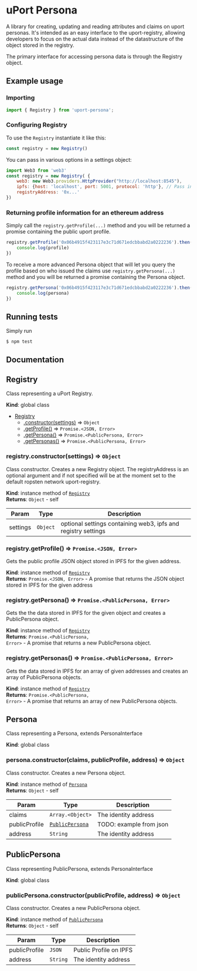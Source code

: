 # uPort Persona
A library for creating, updating and reading attributes and claims on uport personas. It's intended as an easy interface to the uport-registry, allowing developers to focus on the actual data instead of the datastructure of the object stored in the registry. 

The primary interface for accessing persona data is through the Registry object.


## Example usage

### Importing

```js
import { Registry } from 'uport-persona';
```

### Configuring Registry

To use the `Registry` instantiate it like this:

```js
const registry = new Registry()
```

You can pass in various options in a settings object:

```js
import Web3 from 'web3'
const registry = new Registry( {
    web3: new Web3.providers.HttpProvider("http://localhost:8545"),
    ipfs: {host: 'localhost', port: 5001, protocol: 'http'}, // Pass in a configuration object or a ipfs-api compliant provider
    registryAddress: '0x...'
})
```

### Returning profile information for an ethereum address

Simply call the `registry.getProfile(...)` method and you will be returned a promise containing the public uport profile.

```js
registry.getProfile('0x06b4915f423117e3c71d671edcbbabd2a0222236').then((profile) => {
    console.log(profile)
})
```

To receive a more advanced Persona object that will let you query the profile based on who issued the claims use
 `registry.getPersona(...)` method and you will be returned a promise containing the Persona object.

```js
registry.getPersona('0x06b4915f423117e3c71d671edcbbabd2a0222236').then((persona) => {
    console.log(persona)
})
```

## Running tests
Simply run
```
$ npm test
```
## Documentation
<a name="Registry"></a>

## Registry
Class representing a uPort Registry.

**Kind**: global class  

* [Registry](#Registry)
    * [.constructor(settings)](#Registry+constructor) ⇒ <code>Object</code>
    * [.getProfile()](#Registry+getProfile) ⇒ <code>Promise.&lt;JSON, Error&gt;</code>
    * [.getPersona()](#Registry+getPersona) ⇒ <code>Promise.&lt;PublicPersona, Error&gt;</code>
    * [.getPersonas()](#Registry+getPersonas) ⇒ <code>Promise.&lt;PublicPersona, Error&gt;</code>

<a name="Registry+constructor"></a>

### registry.constructor(settings) ⇒ <code>Object</code>
Class constructor.
 Creates a new Registry object. The registryAddress is an optional argument and if not specified will be at the moment set to the default ropsten network uport-registry.

**Kind**: instance method of <code>[Registry](#Registry)</code>  
**Returns**: <code>Object</code> - self  

| Param | Type | Description |
| --- | --- | --- |
| settings | <code>Object</code> | optional settings containing web3, ipfs and registry settings |

<a name="Registry+getProfile"></a>

### registry.getProfile() ⇒ <code>Promise.&lt;JSON, Error&gt;</code>
Gets the public profile JSON object stored in IPFS for the given address.

**Kind**: instance method of <code>[Registry](#Registry)</code>  
**Returns**: <code>Promise.&lt;JSON, Error&gt;</code> - A promise that returns the JSON object stored in IPFS for the given address  
<a name="Registry+getPersona"></a>

### registry.getPersona() ⇒ <code>Promise.&lt;PublicPersona, Error&gt;</code>
Gets the the data stored in IPFS for the given object and creates a PublicPersona object.

**Kind**: instance method of <code>[Registry](#Registry)</code>  
**Returns**: <code>Promise.&lt;PublicPersona, Error&gt;</code> - A promise that returns a new PublicPersona object.  
<a name="Registry+getPersonas"></a>

### registry.getPersonas() ⇒ <code>Promise.&lt;PublicPersona, Error&gt;</code>
Gets the data stored in IPFS for an array of given addresses and creates an array of PublicPersona objects.

**Kind**: instance method of <code>[Registry](#Registry)</code>  
**Returns**: <code>Promise.&lt;PublicPersona, Error&gt;</code> - A promise that returns an array of new PublicPersona objects.  

<a name="Persona"></a>

## Persona
Class representing a Persona, extends PersonaInterface

**Kind**: global class  
<a name="Persona+constructor"></a>

### persona.constructor(claims, publicProfile, address) ⇒ <code>Object</code>
Class constructor.
 Creates a new Persona object.

**Kind**: instance method of <code>[Persona](#Persona)</code>  
**Returns**: <code>Object</code> - self  

| Param | Type | Description |
| --- | --- | --- |
| claims | <code>Array.&lt;Object&gt;</code> | The identity address |
| publicProfile | <code>[PublicPersona](#PublicPersona)</code> | TODO: example from json |
| address | <code>String</code> | The identity address |


<a name="PublicPersona"></a>

## PublicPersona
Class representing PublicPersona, extends PersonaInterface

**Kind**: global class  
<a name="PublicPersona+constructor"></a>

### publicPersona.constructor(publicProfile, address) ⇒ <code>Object</code>
Class constructor.
 Creates a new PublicPersona object.

**Kind**: instance method of <code>[PublicPersona](#PublicPersona)</code>  
**Returns**: <code>Object</code> - self  

| Param | Type | Description |
| --- | --- | --- |
| publicProfile | <code>JSON</code> | Public Profile on IPFS |
| address | <code>String</code> | The identity address |


